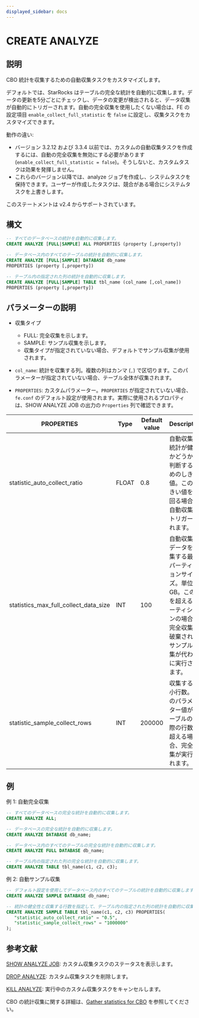 ```yaml
---
displayed_sidebar: docs
---
```


# CREATE ANALYZE

## 説明

CBO 統計を収集するための自動収集タスクをカスタマイズします。

デフォルトでは、StarRocks はテーブルの完全な統計を自動的に収集します。データの更新を5分ごとにチェックし、データの変更が検出されると、データ収集が自動的にトリガーされます。自動の完全収集を使用したくない場合は、FE の設定項目 `enable_collect_full_statistic` を `false` に設定し、収集タスクをカスタマイズできます。

動作の違い:
- バージョン 3.2.12 および 3.3.4 以前では、カスタムの自動収集タスクを作成するには、自動の完全収集を無効にする必要があります (`enable_collect_full_statistic = false`)。そうしないと、カスタムタスクは効果を発揮しません。
- これらのバージョン以降では、analyze ジョブを作成し、システムタスクを保持できます。ユーザーが作成したタスクは、競合がある場合にシステムタスクを上書きします。

このステートメントは v2.4 からサポートされています。

## 構文

```SQL
-- すべてのデータベースの統計を自動的に収集します。
CREATE ANALYZE [FULL|SAMPLE] ALL PROPERTIES (property [,property])

-- データベース内のすべてのテーブルの統計を自動的に収集します。
CREATE ANALYZE [FULL|SAMPLE] DATABASE db_name
PROPERTIES (property [,property])

-- テーブル内の指定された列の統計を自動的に収集します。
CREATE ANALYZE [FULL|SAMPLE] TABLE tbl_name (col_name [,col_name])
PROPERTIES (property [,property])
```

## パラメーターの説明

- 収集タイプ
  - FULL: 完全収集を示します。
  - SAMPLE: サンプル収集を示します。
  - 収集タイプが指定されていない場合、デフォルトでサンプル収集が使用されます。

- `col_name`: 統計を収集する列。複数の列はカンマ (`,`) で区切ります。このパラメーターが指定されていない場合、テーブル全体が収集されます。

- `PROPERTIES`: カスタムパラメーター。`PROPERTIES` が指定されていない場合、`fe.conf` のデフォルト設定が使用されます。実際に使用されるプロパティは、SHOW ANALYZE JOB の出力の `Properties` 列で確認できます。

| **PROPERTIES**                        | **Type** | **Default value** | **Description**                                              |
| ------------------------------------- | -------- | ----------------- | ------------------------------------------------------------ |
| statistic_auto_collect_ratio          | FLOAT    | 0.8               | 自動収集の統計が健全かどうかを判断するためのしきい値。このしきい値を下回る場合、自動収集がトリガーされます。 |
| statistics_max_full_collect_data_size | INT      | 100               | 自動収集がデータを収集する最大パーティションサイズ。単位: GB。この値を超えるパーティションの場合、完全収集は破棄され、サンプル収集が代わりに実行されます。 |
| statistic_sample_collect_rows         | INT      | 200000            | 収集する最小行数。このパラメーター値がテーブルの実際の行数を超える場合、完全収集が実行されます。 |

## 例

例 1: 自動完全収集

```SQL
-- すべてのデータベースの完全な統計を自動的に収集します。
CREATE ANALYZE ALL;

-- データベースの完全な統計を自動的に収集します。
CREATE ANALYZE DATABASE db_name;

-- データベース内のすべてのテーブルの完全な統計を自動的に収集します。
CREATE ANALYZE FULL DATABASE db_name;

-- テーブル内の指定された列の完全な統計を自動的に収集します。
CREATE ANALYZE TABLE tbl_name(c1, c2, c3); 
```

例 2: 自動サンプル収集

```SQL
-- デフォルト設定を使用してデータベース内のすべてのテーブルの統計を自動的に収集します。
CREATE ANALYZE SAMPLE DATABASE db_name;

-- 統計の健全性と収集する行数を指定して、テーブル内の指定された列の統計を自動的に収集します。
CREATE ANALYZE SAMPLE TABLE tbl_name(c1, c2, c3) PROPERTIES(
   "statistic_auto_collect_ratio" = "0.5",
   "statistic_sample_collect_rows" = "1000000"
);
```

## 参考文献

[SHOW ANALYZE JOB](SHOW_ANALYZE_JOB.md): カスタム収集タスクのステータスを表示します。

[DROP ANALYZE](DROP_ANALYZE.md): カスタム収集タスクを削除します。

[KILL ANALYZE](KILL_ANALYZE.md): 実行中のカスタム収集タスクをキャンセルします。

CBO の統計収集に関する詳細は、[Gather statistics for CBO](../../../using_starrocks/Cost_based_optimizer.md) を参照してください。